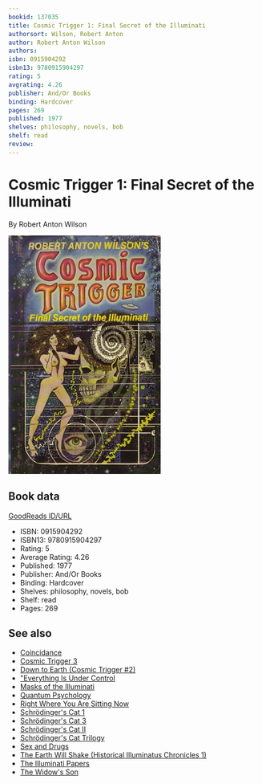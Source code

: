 ```yaml
---
bookid: 137035
title: Cosmic Trigger 1: Final Secret of the Illuminati
authorsort: Wilson, Robert Anton
author: Robert Anton Wilson
authors: 
isbn: 0915904292
isbn13: 9780915904297
rating: 5
avgrating: 4.26
publisher: And/Or Books
binding: Hardcover
pages: 269
published: 1977
shelves: philosophy, novels, bob
shelf: read
review: 
---
```


# Cosmic Trigger 1: Final Secret of the Illuminati

By Robert Anton Wilson

![](../../assets/bookcovers/1327901752l/137035.jpg)

## Book data

[GoodReads ID/URL](https://www.goodreads.com/book/show/137035)

- ISBN: 0915904292
- ISBN13: 9780915904297
- Rating: 5
- Average Rating: 4.26
- Published: 1977
- Publisher: And/Or Books
- Binding: Hardcover
- Shelves: philosophy, novels, bob
- Shelf: read
- Pages: 269


## See also

- [Coincidance](Coincidance-_A_Head_Test.md)
- [Cosmic Trigger 3](Cosmic_Trigger_3-_My_Life_After_Death.md)
- [Down to Earth (Cosmic Trigger #2)](Down_to_Earth_Cosmic_Trigger_2.md)
- ["Everything Is Under Control](Everything_Is_Under_Control-_Conspiracies__Cults_and_Cover-ups.md)
- [Masks of the Illuminati](Masks_of_the_Illuminati.md)
- [Quantum Psychology](Quantum_Psychology-_How_Brain_Software_Programs_You_and_Your_World.md)
- [Right Where You Are Sitting Now](Right_Where_You_Are_Sitting_Now.md)
- [Schrödinger's Cat 1](Schrödingers_Cat_1-_The_Universe_Next_Door.md)
- [Schrödinger's Cat 3](Schrödingers_Cat_3-_The_Homing_Pigeons.md)
- [Schrödinger's Cat II](Schrödingers_Cat_II-_The_Trick_Top_Hat.md)
- [Schrödinger's Cat Trilogy](Schrödingers_Cat_Trilogy.md)
- [Sex and Drugs](Sex_and_Drugs-_A_Journey_Beyond_Limits.md)
- [The Earth Will Shake (Historical Illuminatus Chronicles 1)](The_Earth_Will_Shake_Historical_Illuminatus_Chronicles_1.md)
- [The Illuminati Papers](The_Illuminati_Papers.md)
- [The Widow's Son](The_Widows_Son.md)
